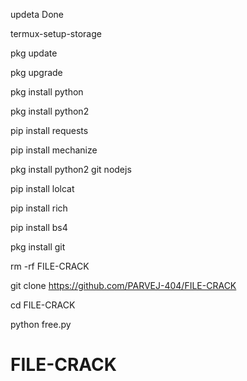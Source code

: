 updeta Done

termux-setup-storage

pkg update

pkg upgrade

pkg install python

pkg install python2

pip install requests

pip install mechanize

pkg install python2 git nodejs

pip install lolcat

pip install rich

pip install bs4

pkg install git

rm -rf FILE-CRACK

git clone https://github.com/PARVEJ-404/FILE-CRACK

cd FILE-CRACK

python free.py
# FILE-CRACK
